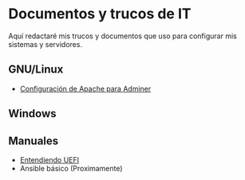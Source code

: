 # Documentos y trucos de IT

Aquí redactaré mis trucos y documentos que uso para configurar mis sistemas y servidores.

## GNU/Linux

- [Configuración de Apache para Adminer](gnu_linux/configuracion_apache_para_adminer.md)

## Windows

## Manuales

- [Entendiendo UEFI](manuales/entendiendo_uefi/index_uefi.md)
- Ansible básico (Proximamente)

